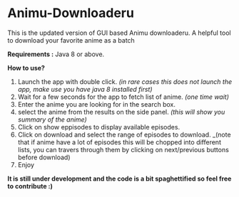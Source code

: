 # Animu-Downloaderu
This is the updated version of GUI based Animu downloaderu.
A helpful tool to download your favorite anime as a batch

**Requirements :** Java 8 or above.

**How to use?**
1. Launch the app with double click. _(in rare cases this does not launch the app, make use you have java 8 installed first)_
2. Wait for a few seconds for the app to fetch list of anime. _(one time wait)_
3. Enter the anime you are looking for in the search box.
4. select the anime from the results on the side panel. _(this will show you summary of the anime)_
5. Click on show eppisodes to display available episodes.
6. Click on download and select the range of episodes to download. _(note that if anime have a lot of episodes this will be chopped into different lists, you can travers through them by clicking on next/previous buttons before download)
7. Enjoy

**It is still under development and the code is a bit spaghettified so feel free to contribute :)**
